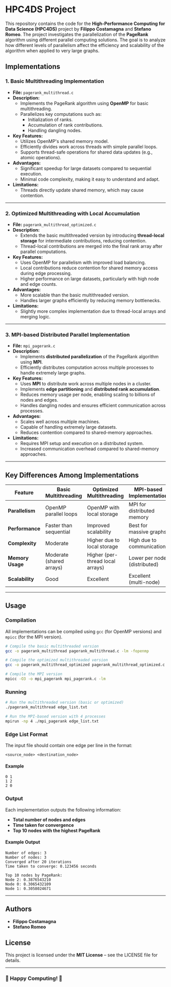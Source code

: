 # HPC4DS Project

This repository contains the code for the **High-Performance Computing for Data Science (HPC4DS)** project by **Filippo Costamagna** and **Stefano Romeo**. The project investigates the parallelization of the **PageRank** algorithm using different parallel computing solutions. The goal is to analyze how different levels of parallelism affect the efficiency and scalability of the algorithm when applied to very large graphs.

## Implementations

### 1. **Basic Multithreading Implementation**

- **File:** `pagerank_multithread.c`
- **Description:**
  - Implements the PageRank algorithm using **OpenMP** for basic multithreading.
  - Parallelizes key computations such as:
    - Initialization of ranks.
    - Accumulation of rank contributions.
    - Handling dangling nodes.
- **Key Features:**
  - Utilizes OpenMP's shared memory model.
  - Efficiently divides work across threads with simple parallel loops.
  - Supports thread-safe operations for shared data updates (e.g., atomic operations).
- **Advantages:**
  - Significant speedup for large datasets compared to sequential execution.
  - Minimal code complexity, making it easy to understand and adapt.
- **Limitations:**
  - Threads directly update shared memory, which may cause contention.

---

### 2. **Optimized Multithreading with Local Accumulation**

- **File:** `pagerank_multithread_optimized.c`
- **Description:**
  - Extends the basic multithreaded version by introducing **thread-local storage** for intermediate contributions, reducing contention.
  - Thread-local contributions are merged into the final rank array after parallel computations.
- **Key Features:**
  - Uses OpenMP for parallelism with improved load balancing.
  - Local contributions reduce contention for shared memory access during edge processing.
  - Higher performance on large datasets, particularly with high node and edge counts.
- **Advantages:**
  - More scalable than the basic multithreaded version.
  - Handles larger graphs efficiently by reducing memory bottlenecks.
- **Limitations:**
  - Slightly more complex implementation due to thread-local arrays and merging logic.

---

### 3. **MPI-based Distributed Parallel Implementation**

- **File:** `mpi_pagerank.c`
- **Description:**
  - Implements **distributed parallelization** of the PageRank algorithm using **MPI**.
  - Efficiently distributes computation across multiple processes to handle extremely large graphs.
- **Key Features:**
  - Uses **MPI** to distribute work across multiple nodes in a cluster.
  - Implements **edge partitioning** and **distributed rank accumulation**.
  - Reduces memory usage per node, enabling scaling to billions of nodes and edges.
  - Handles dangling nodes and ensures efficient communication across processes.
- **Advantages:**
  - Scales well across multiple machines.
  - Capable of handling extremely large datasets.
  - Reduces contention compared to shared-memory approaches.
- **Limitations:**
  - Requires MPI setup and execution on a distributed system.
  - Increased communication overhead compared to shared-memory approaches.

---

## Key Differences Among Implementations

| **Feature**         | **Basic Multithreading** | **Optimized Multithreading** | **MPI-based Implementation** |
|---------------------|-------------------------|-----------------------------|------------------------------|
| **Parallelism**     | OpenMP parallel loops   | OpenMP with local storage  | MPI for distributed memory   |
| **Performance**     | Faster than sequential  | Improved scalability       | Best for massive graphs      |
| **Complexity**      | Moderate                | Higher due to local storage | High due to communication    |
| **Memory Usage**    | Moderate (shared arrays) | Higher (per-thread local arrays) | Lower per node (distributed) |
| **Scalability**     | Good                    | Excellent                  | Excellent (multi-node)       |

---

## Usage

### Compilation

All implementations can be compiled using `gcc` (for OpenMP versions) and `mpicc` (for the MPI version).

```bash
# Compile the basic multithreaded version
gcc -o pagerank_multithread pagerank_multithread.c -lm -fopenmp

# Compile the optimized multithreaded version
gcc -o pagerank_multithread_optimized pagerank_multithread_optimized.c -lm -fopenmp

# Compile the MPI version
mpicc -O3 -o mpi_pagerank mpi_pagerank.c -lm
```

### Running

```bash
# Run the multithreaded version (basic or optimized)
./pagerank_multithread edge_list.txt

# Run the MPI-based version with 4 processes
mpirun -np 4 ./mpi_pagerank edge_list.txt
```

### Edge List Format

The input file should contain one edge per line in the format:

`<source_node> <destination_node>`

#### Example
```plaintext
0 1
1 2
2 0
```

### Output

Each implementation outputs the following information:
- **Total number of nodes and edges**
- **Time taken for convergence**
- **Top 10 nodes with the highest PageRank**

#### Example Output
```plaintext
Number of edges: 3
Number of nodes: 3
Converged after 20 iterations
Time taken to converge: 0.123456 seconds

Top 10 nodes by PageRank:
Node 2: 0.3876543210
Node 0: 0.3065432109
Node 1: 0.3058024671
```

---

## Authors
- **Filippo Costamagna**
- **Stefano Romeo**

## License
This project is licensed under the **MIT License** – see the LICENSE file for details.

---

### 🚀 Happy Computing! 🚀

